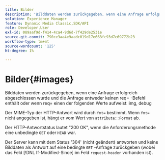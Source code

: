 ```yaml
---
title: Bilder
description: 'Bilddaten werden zurückgegeben, wenn eine Anfrage erfolgreich abgeschlossen wurde und die Anfrage entweder keinen req= -Befehl enthält oder wenn req= einen der folgenden Werte hat: img, debug.'
solution: Experience Manager
feature: Dynamic Media Classic,SDK/API
role: Developer,User
exl-id: 089aaf9d-f414-4ca4-9d6d-7f429de2531e
source-git-commit: 790ce3aa4e9aadc019d17e663fc93d7c69772b23
workflow-type: tm+mt
source-wordcount: '125'
ht-degree: 1%

---
```


# Bilder{#images}

Bilddaten werden zurückgegeben, wenn eine Anfrage erfolgreich abgeschlossen wurde und die Anfrage entweder keinen req= -Befehl enthält oder wenn req= einen der folgenden Werte aufweist: img, debug

Der MIME-Typ der HTTP-Antwort wird durch `fmt=` bestimmt. Wenn `fmt=` nicht angegeben ist, hängt er vom Wert von `attribute::Format` ab.

Der HTTP-Antwortstatus lautet &quot;200 OK&quot;, wenn die Anforderungsmethode eine unbedingte `GET` oder `HEAD` war.

Der Server kann mit dem Status &#39;304&#39; (nicht geändert) antworten und keine Bilddaten als Antwort auf eine bedingte `GET` -Anfrage zurückgeben (wobei das Feld [!DNL If-Modified-Since] im Feld `request-header` vorhanden ist).
